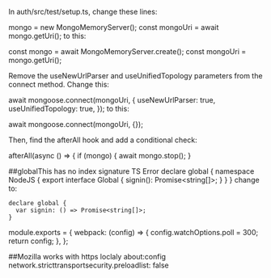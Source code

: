 In auth/src/test/setup.ts, change these lines:

mongo = new MongoMemoryServer();
const mongoUri = await mongo.getUri();
to this:

const mongo = await MongoMemoryServer.create();
const mongoUri = mongo.getUri();

Remove the useNewUrlParser and useUnifiedTopology parameters from the connect method. Change this:

await mongoose.connect(mongoUri, {
useNewUrlParser: true,
useUnifiedTopology: true,
});
to this:

await mongoose.connect(mongoUri, {});

Then, find the afterAll hook and add a conditional check:

afterAll(async () => {
if (mongo) {
await mongo.stop();
}

##globalThis has no index signature TS Error
declare global {
namespace NodeJS {
export interface Global {
signin(): Promise<string[]>;
}
}
}
change to:

    declare global {
      var signin: () => Promise<string[]>;
    }

module.exports = {
webpack: (config) => {
config.watchOptions.poll = 300;
return config;
},
};

##Mozilla works with https loclaly
about:config
network.stricttransportsecurity.preloadlist: false

